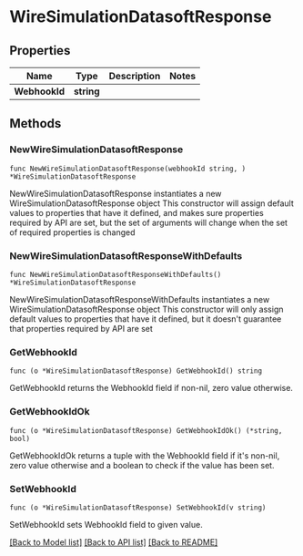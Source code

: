 # WireSimulationDatasoftResponse

## Properties

Name | Type | Description | Notes
------------ | ------------- | ------------- | -------------
**WebhookId** | **string** |  | 

## Methods

### NewWireSimulationDatasoftResponse

`func NewWireSimulationDatasoftResponse(webhookId string, ) *WireSimulationDatasoftResponse`

NewWireSimulationDatasoftResponse instantiates a new WireSimulationDatasoftResponse object
This constructor will assign default values to properties that have it defined,
and makes sure properties required by API are set, but the set of arguments
will change when the set of required properties is changed

### NewWireSimulationDatasoftResponseWithDefaults

`func NewWireSimulationDatasoftResponseWithDefaults() *WireSimulationDatasoftResponse`

NewWireSimulationDatasoftResponseWithDefaults instantiates a new WireSimulationDatasoftResponse object
This constructor will only assign default values to properties that have it defined,
but it doesn't guarantee that properties required by API are set

### GetWebhookId

`func (o *WireSimulationDatasoftResponse) GetWebhookId() string`

GetWebhookId returns the WebhookId field if non-nil, zero value otherwise.

### GetWebhookIdOk

`func (o *WireSimulationDatasoftResponse) GetWebhookIdOk() (*string, bool)`

GetWebhookIdOk returns a tuple with the WebhookId field if it's non-nil, zero value otherwise
and a boolean to check if the value has been set.

### SetWebhookId

`func (o *WireSimulationDatasoftResponse) SetWebhookId(v string)`

SetWebhookId sets WebhookId field to given value.



[[Back to Model list]](../README.md#documentation-for-models) [[Back to API list]](../README.md#documentation-for-api-endpoints) [[Back to README]](../README.md)


